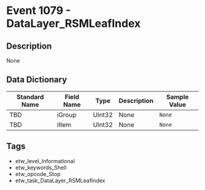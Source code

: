 # Event 1079 - DataLayer_RSMLeafIndex

## Description
None

## Data Dictionary
|Standard Name|Field Name|Type|Description|Sample Value|
|---|---|---|---|---|
|TBD|iGroup|UInt32|None|`None`|
|TBD|iItem|UInt32|None|`None`|

## Tags
* etw_level_Informational
* etw_keywords_Shell
* etw_opcode_Stop
* etw_task_DataLayer_RSMLeafIndex